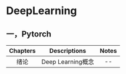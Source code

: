 # DeepLearning

## 一，Pytorch

| Chapters | Descriptions | Notes |
|:--------:|:------------:|:-----:|
|  绪论    |  Deep Learning概念 | -- |

